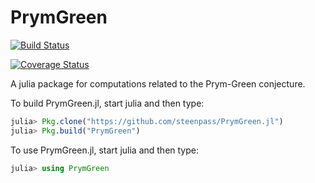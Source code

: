# PrymGreen

[![Build Status](https://travis-ci.com/steenpass/PrymGreen.jl.svg?branch=master)](https://travis-ci.com/steenpass/PrymGreen.jl)

[![Coverage Status](https://coveralls.io/repos/github/steenpass/PrymGreen.jl/badge.svg)](https://coveralls.io/github/steenpass/PrymGreen.jl)

A julia package for computations related to the Prym-Green conjecture.

To build PrymGreen.jl, start julia and then type:

```julia
julia> Pkg.clone("https://github.com/steenpass/PrymGreen.jl")
julia> Pkg.build("PrymGreen")
```
To use PrymGreen.jl, start julia and then type:
```julia
julia> using PrymGreen
```
